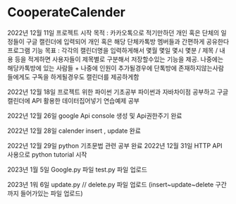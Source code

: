 # CooperateCalender
2022년 12월 11일 프로젝트 시작
목적 : 카카오톡으로 적기만하던 개인 혹은 단체의 일정들이 구글 캘린더에 입력되어 개인 혹은 해당 단체카톡방 멤버들과 간편하게 공유한다
프로그램 기능 목표 : 
각각의 캘린더명을 입력하게해서 몇월 몇일 몇시 몇분 / 제목 / 내용 등을 적게하면 사용자들이 제목별로 구분해서 저장할수있는 기능을 제공. 
나중에는 해당카톡방에 있는 사람들 + 나중에 인원이 추가될경우에 단톡방에 존재하지않는사람들에게도 구독을 하게될경우도 캘린더를 제공하게함

2022년 12월 18일 프로젝트 위한 파이썬 기초공부
파이썬과 자바차이점 공부하고 구글캘린더에 API 활용한 데이터집어넣기 연습예제 공부

2022년 12월 26일 google Api console 생성 및 Api권한주기 완료

2022년 12월 28일 calender insert , update 완료

2022년 12월 29일 python 기초문법 관련 공부 완료
2022년 12월 31일 HTTP API 사용으로 python tutorial 시작

2023년 1월 5일 Google.py 파일 test.py 파일 업로드

2023년 1워 6일 update.py // delete.py 파일 업로드 (insert~update~delete 구간까지 들어가있는 파일 업로드)
